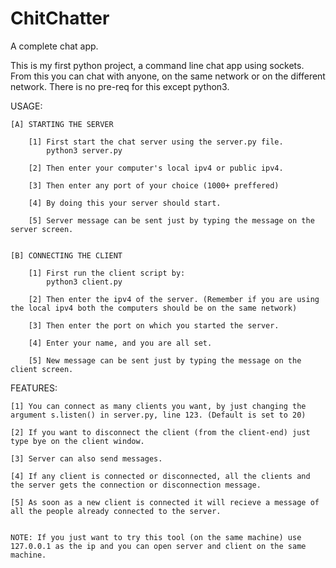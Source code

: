 # ChitChatter
A complete chat app.

This is my first python project, a command line chat app using sockets.
From this you can chat with anyone, on the same network or on the different network.
There is no pre-req for this except python3.

USAGE:

    [A] STARTING THE SERVER

        [1] First start the chat server using the server.py file.
            python3 server.py

        [2] Then enter your computer's local ipv4 or public ipv4.

        [3] Then enter any port of your choice (1000+ preffered)

        [4] By doing this your server should start.

        [5] Server message can be sent just by typing the message on the server screen.


    [B] CONNECTING THE CLIENT

        [1] First run the client script by:
            python3 client.py

        [2] Then enter the ipv4 of the server. (Remember if you are using the local ipv4 both the computers should be on the same network)

        [3] Then enter the port on which you started the server.

        [4] Enter your name, and you are all set.

        [5] New message can be sent just by typing the message on the client screen.
  
  
FEATURES:

    [1] You can connect as many clients you want, by just changing the argument s.listen() in server.py, line 123. (Default is set to 20)

    [2] If you want to disconnect the client (from the client-end) just type bye on the client window.

    [3] Server can also send messages.

    [4] If any client is connected or disconnected, all the clients and the server gets the connection or disconnection message.

    [5] As soon as a new client is connected it will recieve a message of all the people already connected to the server.


    NOTE: If you just want to try this tool (on the same machine) use 127.0.0.1 as the ip and you can open server and client on the same machine.
